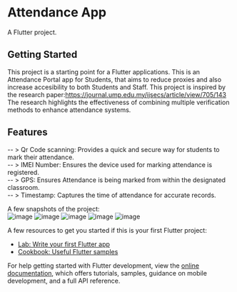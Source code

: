 # Attendance App

A Flutter project.

## Getting Started

This project is a starting point for a Flutter applications. This is an Attendance Portal app for Students, that aims to reduce proxies and also increase accesibility to both Students and Staff.
This project is inspired by the research paper:https://journal.ump.edu.my/ijsecs/article/view/705/143
The research highlights the effectiveness of combining multiple verification methods to enhance attendance systems.
## Features
-- > Qr Code scanning: Provides a quick and secure way for students to mark their attendance.  
-- > IMEI Number: Ensures the device used for marking attendance is registered.  
-- > GPS: Ensures Attendance is being marked from within the designated classroom.  
-- > Timestamp: Captures the time of attendance for accurate records.  

A few snapshots of the project:  
![image](https://github.com/user-attachments/assets/94773567-0c88-4547-93dd-5d0207df3c02)
![image](https://github.com/user-attachments/assets/49c0f1e8-0906-45ad-8723-1dc49681d2df)
![image](https://github.com/user-attachments/assets/dc603533-d542-4a11-8e45-a5691326c076)
![image](https://github.com/user-attachments/assets/e2f34015-0fa8-4a50-bc7e-6474f8259a16)
![image](https://github.com/user-attachments/assets/b5ee96c6-9b3e-4716-b009-e46644de1b1c)











A few resources to get you started if this is your first Flutter project:

- [Lab: Write your first Flutter app](https://docs.flutter.dev/get-started/codelab)
- [Cookbook: Useful Flutter samples](https://docs.flutter.dev/cookbook)

For help getting started with Flutter development, view the
[online documentation](https://docs.flutter.dev/), which offers tutorials,
samples, guidance on mobile development, and a full API reference.
